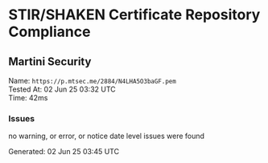 # STIR/SHAKEN Certificate Repository Compliance

## Martini Security

Name: `https://p.mtsec.me/2884/N4LHA5O3baGF.pem`\
Tested At: 02 Jun 25 03:32 UTC\
Time: 42ms

### Issues

no warning, or error, or notice date level issues were found

Generated: 02 Jun 25 03:45 UTC